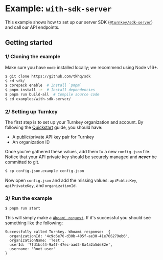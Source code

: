 # Example: `with-sdk-server`

This example shows how to set up our server SDK ([`@turnkey/sdk-server`](https://www.npmjs.com/package/@turnkey/sdk-server)) and call our API endpoints.

## Getting started

### 1/ Cloning the example

Make sure you have `node` installed locally; we recommend using Node v16+.

```bash
$ git clone https://github.com/tkhq/sdk
$ cd sdk/
$ corepack enable  # Install `pnpm`
$ pnpm install -r  # Install dependencies
$ pnpm run build-all  # Compile source code
$ cd examples/with-sdk-server/
```

### 2/ Setting up Turnkey

The first step is to set up your Turnkey organization and account. By following the [Quickstart](https://docs.turnkey.com/getting-started/quickstart) guide, you should have:

- A public/private API key pair for Turnkey
- An organization ID

Once you've gathered these values, add them to a new `config.json` file. Notice that your API private key should be securely managed and **_never_** be committed to git.

```bash
$ cp config.json.example config.json
```

Now open `config.json` and add the missing values: `apiPublicKey`, `apiPrivateKey`, and `organizationId`.

### 3/ Run the example

```bash
$ pnpm run start
```

This will simply make a [`Whoami request`](https://docs.turnkey.com/api#tag/Sessions/operation/GetWhoami). If it's successful you should see something like the following:

```
Successfully called Turnkey. Whoami response:  {
  organizationId: '4c9c6e70-d30b-405f-ae30-41e766279eb6',
  organizationName: 'Test',
  userId: '7fd1bc44-9a4f-47ec-aad2-8a4a2a5de82e',
  username: 'Root user'
}
```
